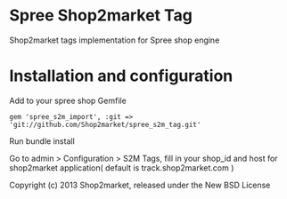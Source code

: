 Spree Shop2market Tag
=====================

Shop2market tags implementation for Spree shop engine 

Installation and configuration
==============================

Add to your spree shop Gemfile

    gem 'spree_s2m_import', :git => 'git://github.com/Shop2market/spree_s2m_tag.git'

Run bundle install

Go to admin >  Configuration > S2M Tags, fill in your shop_id and host for shop2market application( default is track.shop2market.com )

Copyright (c) 2013 Shop2market, released under the New BSD License
